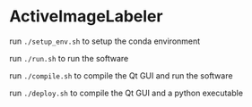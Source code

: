 # ActiveImageLabeler

run `./setup_env.sh` to setup the conda environment

run `./run.sh` to run the software

run `./compile.sh` to compile the Qt GUI and run the software

run `./deploy.sh` to compile the Qt GUI and a python executable
